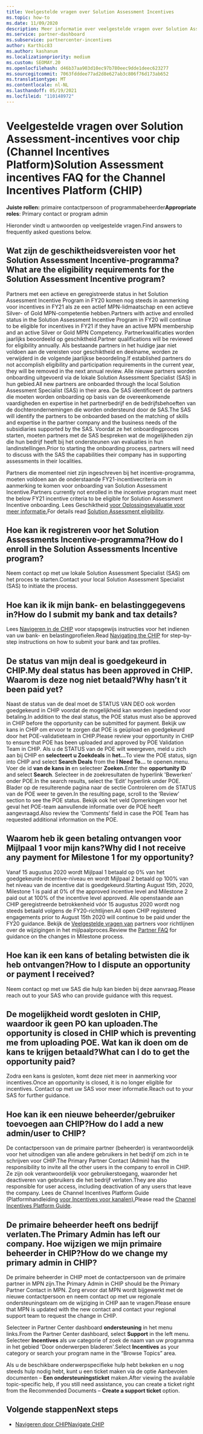 ```yaml
---
title: Veelgestelde vragen over Solution Assessment Incentives
ms.topic: how-to
ms.date: 11/09/2020
description: Meer informatie over veelgestelde vragen over Solution Assessment in het Channel Incentives Platform (CHIP).
ms.service: partner-dashboard
ms.subservice: partnercenter-incentives
author: Karthic83
ms.author: kashanum
ms.localizationpriority: medium
ms.custom: SEOMAY.20
ms.openlocfilehash: d46b37aa903d10ec97b780eec9dde1deec623277
ms.sourcegitcommit: 7063fdddee77ad2d8e627ab3c806f76d173ab652
ms.translationtype: MT
ms.contentlocale: nl-NL
ms.lasthandoff: 05/19/2021
ms.locfileid: "110148972"
---
```

# <a name="solution-assessment-incentives-faq-for-the-channel-incentives-platform-chip"></a><span data-ttu-id="36d7f-103">Veelgestelde vragen over Solution Assessment-incentives voor chip (Channel Incentives Platform)</span><span class="sxs-lookup"><span data-stu-id="36d7f-103">Solution Assessment incentives FAQ for the Channel Incentives Platform (CHIP)</span></span> 

<span data-ttu-id="36d7f-104">**Juiste rollen:** primaire contactpersoon of programmabeheerder</span><span class="sxs-lookup"><span data-stu-id="36d7f-104">**Appropriate roles**: Primary contact or program admin</span></span>

<span data-ttu-id="36d7f-105">Hieronder vindt u antwoorden op veelgestelde vragen.</span><span class="sxs-lookup"><span data-stu-id="36d7f-105">Find answers to frequently asked questions below.</span></span>

## <a name="what-are-the-eligibility-requirements-for-the-solution-assessment-incentive-program"></a><span data-ttu-id="36d7f-106">Wat zijn de geschiktheidsvereisten voor het Solution Assessment Incentive-programma?</span><span class="sxs-lookup"><span data-stu-id="36d7f-106">What are the eligibility requirements for the Solution Assessment Incentive program?</span></span>

<span data-ttu-id="36d7f-107">Partners met een actieve en geregistreerde status in het Solution Assessment Incentive Program in FY20 komen nog steeds in aanmerking voor incentives in FY21 als ze een actief MPN-lidmaatschap en een actieve Silver- of Gold MPN-competentie hebben.</span><span class="sxs-lookup"><span data-stu-id="36d7f-107">Partners with active and enrolled status in the Solution Assessment Incentive Program in FY20 will continue to be eligible for incentives in FY21 if they have an active MPN membership and an active Silver or Gold MPN Competency.</span></span> <span data-ttu-id="36d7f-108">Partnerkwalificaties worden jaarlijks beoordeeld op geschiktheid.</span><span class="sxs-lookup"><span data-stu-id="36d7f-108">Partner qualifications will be reviewed for eligibility annually.</span></span>  <span data-ttu-id="36d7f-109">Als bestaande partners in het huidige jaar niet voldoen aan de vereisten voor geschiktheid en deelname, worden ze verwijderd in de volgende jaarlijkse beoordeling.</span><span class="sxs-lookup"><span data-stu-id="36d7f-109">If established partners do not accomplish eligibility and participation requirements in the current year, they will be removed in the next annual review.</span></span>  <span data-ttu-id="36d7f-110">Alle nieuwe partners worden onboarding uitgevoerd via de lokale Solution Assessment Specialist (SAS) in hun gebied.</span><span class="sxs-lookup"><span data-stu-id="36d7f-110">All new partners are onboarded through the local Solution Assessment Specialist (SAS) in their area.</span></span>  <span data-ttu-id="36d7f-111">De SAS identificeert de partners die moeten worden onboarding op basis van de overeenkomende vaardigheden en expertise in het partnerbedrijf en de bedrijfsbehoeften van de dochterondernemingen die worden ondersteund door de SAS.</span><span class="sxs-lookup"><span data-stu-id="36d7f-111">The SAS will identify the partners to be onboarded based on the matching of skills and expertise in the partner company and the business needs of the subsidiaries supported by the SAS.</span></span>
<span data-ttu-id="36d7f-112">Voordat ze het onboardingproces starten, moeten partners met de SAS bespreken wat de mogelijkheden zijn die hun bedrijf heeft bij het ondersteunen van evaluaties in hun landinstellingen.</span><span class="sxs-lookup"><span data-stu-id="36d7f-112">Prior to starting the onboarding process, partners will need to discuss with the SAS the capabilities their company has in supporting assessments in their localities.</span></span> 

<span data-ttu-id="36d7f-113">Partners die momenteel niet zijn ingeschreven bij het incentive-programma, moeten voldoen aan de onderstaande FY21-incentivecriteria om in aanmerking te komen voor onboarding van Solution Assessment Incentive.</span><span class="sxs-lookup"><span data-stu-id="36d7f-113">Partners currently not enrolled in the incentive program must meet the below FY21 incentive criteria to be eligible for Solution Assessment Incentive onboarding.</span></span> <span data-ttu-id="36d7f-114">Lees Geschiktheid [voor Oplossingsevaluatie voor meer informatie.](chip-solutions-assessment-eligible.md)</span><span class="sxs-lookup"><span data-stu-id="36d7f-114">For details read [Solution Assessment eligibility](chip-solutions-assessment-eligible.md).</span></span>

## <a name="how-do-i-enroll-in-the-solution-assessments-incentive-program"></a><span data-ttu-id="36d7f-115">Hoe kan ik registreren voor het Solution Assessments Incentive-programma?</span><span class="sxs-lookup"><span data-stu-id="36d7f-115">How do I enroll in the Solution Assessments Incentive program?</span></span>

<span data-ttu-id="36d7f-116">Neem contact op met uw lokale Solution Assessment Specialist (SAS) om het proces te starten.</span><span class="sxs-lookup"><span data-stu-id="36d7f-116">Contact your local Solution Assessment Specialist (SAS) to initiate the process.</span></span>

## <a name="how-do-i-submit-my-bank-and-tax-details"></a><span data-ttu-id="36d7f-117">Hoe kan ik ik mijn bank- en belastinggegevens in?</span><span class="sxs-lookup"><span data-stu-id="36d7f-117">How do I submit my bank and tax details?</span></span>

<span data-ttu-id="36d7f-118">Lees [Navigeren in de CHIP](chip-intro.md) voor stapsgewijs instructies voor het indienen van uw bank- en belastingprofielen.</span><span class="sxs-lookup"><span data-stu-id="36d7f-118">Read [Navigating the CHIP](chip-intro.md) for step-by-step instructions on how to submit your bank and tax profiles.</span></span>

## <a name="my-deal-status-has-been-approved-in-chip-why-hasnt-it-been-paid-yet"></a><span data-ttu-id="36d7f-119">De status van mijn deal is goedgekeurd in CHIP.</span><span class="sxs-lookup"><span data-stu-id="36d7f-119">My deal status has been approved in CHIP.</span></span> <span data-ttu-id="36d7f-120">Waarom is deze nog niet betaald?</span><span class="sxs-lookup"><span data-stu-id="36d7f-120">Why hasn’t it been paid yet?</span></span>

<span data-ttu-id="36d7f-121">Naast de status van de deal moet de STATUS VAN DEO ook worden goedgekeurd in CHIP voordat de mogelijkheid kan worden ingediend voor betaling.</span><span class="sxs-lookup"><span data-stu-id="36d7f-121">In addition to the deal status, the POE status must also be approved in CHIP before the opportunity can be submitted for payment.</span></span> <span data-ttu-id="36d7f-122">Bekijk uw kans in CHIP om ervoor te zorgen dat POE is geüpload en goedgekeurd door het POE-validatieteam in CHIP.</span><span class="sxs-lookup"><span data-stu-id="36d7f-122">Please review your opportunity in CHIP to ensure that POE has been uploaded and approved by POE Validation Team in CHIP.</span></span> <span data-ttu-id="36d7f-123">Als u de STATUS van de POE wilt weergeven, meld u zich aan bij CHIP en **selecteert u Zoekdeals** in **het...**</span><span class="sxs-lookup"><span data-stu-id="36d7f-123">To view the POE status, sign into CHIP and select **Search Deals** from the **I Need To…**</span></span> <span data-ttu-id="36d7f-124">te openen.</span><span class="sxs-lookup"><span data-stu-id="36d7f-124">menu.</span></span> <span data-ttu-id="36d7f-125">Voer de id **van de kans in** en selecteer **Zoeken.**</span><span class="sxs-lookup"><span data-stu-id="36d7f-125">Enter the **opportunity ID** and select **Search**.</span></span> <span data-ttu-id="36d7f-126">Selecteer in de zoekresultaten de hyperlink 'Bewerken' onder POE.</span><span class="sxs-lookup"><span data-stu-id="36d7f-126">In the search results, select the ‘Edit’ hyperlink under POE.</span></span> <span data-ttu-id="36d7f-127">Blader op de resulterende pagina naar de sectie Controleren om de STATUS van de POE weer te geven.</span><span class="sxs-lookup"><span data-stu-id="36d7f-127">In the resulting page, scroll to the ‘Review’ section to see the POE status.</span></span> <span data-ttu-id="36d7f-128">Bekijk ook het veld Opmerkingen voor het geval het POE-team aanvullende informatie over de POE heeft aangevraagd.</span><span class="sxs-lookup"><span data-stu-id="36d7f-128">Also review the ‘Comments’ field in case the POE Team has requested additional information on the POE.</span></span>

## <a name="why-did-i-not-receive-any-payment-for-milestone-1-for-my-opportunity"></a><span data-ttu-id="36d7f-129">Waarom heb ik geen betaling ontvangen voor Mijlpaal 1 voor mijn kans?</span><span class="sxs-lookup"><span data-stu-id="36d7f-129">Why did I not receive any payment for Milestone 1 for my opportunity?</span></span>

<span data-ttu-id="36d7f-130">Vanaf 15 augustus 2020 wordt Mijlpaal 1 betaald op 0% van het goedgekeurde incentive-niveau en wordt Mijlpaal 2 betaald op 100% van het niveau van de incentive dat is goedgekeurd.</span><span class="sxs-lookup"><span data-stu-id="36d7f-130">Starting August 15th, 2020, Milestone 1 is paid at 0% of the approved incentive level and Milestone 2 paid out at 100% of the incentive level approved.</span></span> <span data-ttu-id="36d7f-131">Alle openstaande aan CHIP geregistreerde betrokkenheid vóór 15 augustus 2020 wordt nog steeds betaald volgens de FY20-richtlijnen.</span><span class="sxs-lookup"><span data-stu-id="36d7f-131">All open CHIP registered engagements prior to August 15th 2020 will continue to be paid under the FY20 guidance.</span></span> <span data-ttu-id="36d7f-132">Bekijk de [Veelgestelde vragen van](https://assetsprod.microsoft.com/solution-assessment-incentive-program-faq.pdf) partners voor richtlijnen over de wijzigingen in het mijlpaalproces.</span><span class="sxs-lookup"><span data-stu-id="36d7f-132">Review the [Partner FAQ](https://assetsprod.microsoft.com/solution-assessment-incentive-program-faq.pdf) for guidance on the changes in Milestone process.</span></span>

## <a name="how-to-i-dispute-an-opportunity-or-payment-i-received"></a><span data-ttu-id="36d7f-133">Hoe kan ik een kans of betaling betwisten die ik heb ontvangen?</span><span class="sxs-lookup"><span data-stu-id="36d7f-133">How to I dispute an opportunity or payment I received?</span></span>

<span data-ttu-id="36d7f-134">Neem contact op met uw SAS die hulp kan bieden bij deze aanvraag.</span><span class="sxs-lookup"><span data-stu-id="36d7f-134">Please reach out to your SAS who can provide guidance with this request.</span></span>

## <a name="the-opportunity-is-closed-in-chip-which-is-preventing-me-from-uploading-poe-what-can-i-do-to-get-the-opportunity-paid"></a><span data-ttu-id="36d7f-135">De mogelijkheid wordt gesloten in CHIP, waardoor ik geen PO kan uploaden.</span><span class="sxs-lookup"><span data-stu-id="36d7f-135">The opportunity is closed in CHIP which is preventing me from uploading POE.</span></span> <span data-ttu-id="36d7f-136">Wat kan ik doen om de kans te krijgen betaald?</span><span class="sxs-lookup"><span data-stu-id="36d7f-136">What can I do to get the opportunity paid?</span></span>

<span data-ttu-id="36d7f-137">Zodra een kans is gesloten, komt deze niet meer in aanmerking voor incentives.</span><span class="sxs-lookup"><span data-stu-id="36d7f-137">Once an opportunity is closed, it is no longer eligible for incentives.</span></span> <span data-ttu-id="36d7f-138">Contact op met uw SAS voor meer informatie.</span><span class="sxs-lookup"><span data-stu-id="36d7f-138">Reach out to your SAS for further guidance.</span></span>

## <a name="how-do-i-add-a-new-adminuser-to-chip"></a><span data-ttu-id="36d7f-139">Hoe kan ik een nieuwe beheerder/gebruiker toevoegen aan CHIP?</span><span class="sxs-lookup"><span data-stu-id="36d7f-139">How do I add a new admin/user to CHIP?</span></span>

<span data-ttu-id="36d7f-140">De contactpersoon van de primaire partner (beheerder) is verantwoordelijk voor het uitnodigen van alle andere gebruikers in het bedrijf om zich in te schrijven voor CHIP.</span><span class="sxs-lookup"><span data-stu-id="36d7f-140">The Primary Partner Contact (Admin) has the responsibility to invite all the other users in the company to enroll in CHIP.</span></span> <span data-ttu-id="36d7f-141">Ze zijn ook verantwoordelijk voor gebruikerstoegang, waaronder het deactiveren van gebruikers die het bedrijf verlaten.</span><span class="sxs-lookup"><span data-stu-id="36d7f-141">They are also responsible for user access, including deactivation of any users that leave the company.</span></span> <span data-ttu-id="36d7f-142">Lees de Channel Incentives Platform Guide (Platformhandleiding [voor Incentives voor kanalen).](chip-intro.md)</span><span class="sxs-lookup"><span data-stu-id="36d7f-142">Please read the [Channel Incentives Platform Guide](chip-intro.md).</span></span>

## <a name="the-primary-admin-has-left-our-company-how-do-we-change-my-primary-admin-in-chip"></a><span data-ttu-id="36d7f-143">De primaire beheerder heeft ons bedrijf verlaten.</span><span class="sxs-lookup"><span data-stu-id="36d7f-143">The Primary Admin has left our company.</span></span> <span data-ttu-id="36d7f-144">Hoe wijzigen we mijn primaire beheerder in CHIP?</span><span class="sxs-lookup"><span data-stu-id="36d7f-144">How do we change my primary admin in CHIP?</span></span>

<span data-ttu-id="36d7f-145">De primaire beheerder in CHIP moet de contactpersoon van de primaire partner in MPN zijn.</span><span class="sxs-lookup"><span data-stu-id="36d7f-145">The Primary Admin in CHIP should be the Primary Partner Contact in MPN.</span></span> <span data-ttu-id="36d7f-146">Zorg ervoor dat MPN wordt bijgewerkt met de nieuwe contactpersoon en neem contact op met uw regionale ondersteuningsteam om de wijziging in CHIP aan te vragen.</span><span class="sxs-lookup"><span data-stu-id="36d7f-146">Please ensure that MPN is updated with the new contact and contact your regional support team to request the change in CHIP.</span></span>

<span data-ttu-id="36d7f-147">Selecteer in Partner Center dashboard **ondersteuning** in het menu links.</span><span class="sxs-lookup"><span data-stu-id="36d7f-147">From the Partner Center dashboard, select **Support** in the left menu.</span></span> <span data-ttu-id="36d7f-148">Selecteer **Incentives** als uw categorie of zoek de naam van uw programma in het gebied 'Door onderwerpen bladeren'.</span><span class="sxs-lookup"><span data-stu-id="36d7f-148">Select **Incentives** as your category or search your program name in the “Browse Topics” area.</span></span>

<span data-ttu-id="36d7f-149">Als u de beschikbare onderwerpspecifieke hulp hebt bekeken en u nog steeds hulp nodig hebt, kunt u een ticket maken via de optie Aanbevolen documenten – **Een ondersteuningsticket** maken.</span><span class="sxs-lookup"><span data-stu-id="36d7f-149">After viewing the available topic-specific help, if you still need assistance, you can create a ticket right from the Recommended Documents – **Create a support ticket** option.</span></span>

## <a name="next-steps"></a><span data-ttu-id="36d7f-150">Volgende stappen</span><span class="sxs-lookup"><span data-stu-id="36d7f-150">Next steps</span></span>

- [<span data-ttu-id="36d7f-151">Navigeren door CHIP</span><span class="sxs-lookup"><span data-stu-id="36d7f-151">Navigate CHIP</span></span>](chip-intro.md)
